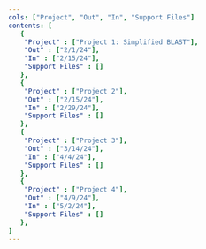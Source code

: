 ```yaml
---
cols: ["Project", "Out", "In", "Support Files"]
contents: [
   {
    "Project" : ["Project 1: Simplified BLAST"],
    "Out" : ["2/1/24"],
    "In" : ["2/15/24"],
    "Support Files" : []
   },
   {
    "Project" : ["Project 2"],
    "Out" : ["2/15/24"],
    "In" : ["2/29/24"],
    "Support Files" : []
   },
   {
    "Project" : ["Project 3"],
    "Out" : ["3/14/24"],
    "In" : ["4/4/24"], 
    "Support Files" : []
   },
   {
    "Project" : ["Project 4"],
    "Out" : ["4/9/24"],
    "In" : ["5/2/24"],
    "Support Files" : []
   },
]
---
```

<!-- the link format: {"Project 1: Alignment": "https://google.com"} -->